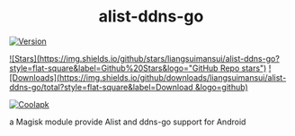 <div align="center">
<h1>alist-ddns-go</h1>
</div>

[![Version](https://img.shields.io/github/tag/liangsuimansui/alist-ddns-go?style=flat-square&label=Release)](https://github.com/liangsuimansui/alist-ddns-go/releases/latest)

[![Stars](https://img.shields.io/github/stars/liangsuimansui/alist-ddns-go?style=flat-square&label=Github%20Stars&logo="GitHub Repo stars")](https://github.com/liangsuimansui/alist-ddns-go)
[![Downloads](https://img.shields.io/github/downloads/liangsuimansui/alist-ddns-go/total?style=flat-square&label=Download &logo=github)](https://github.com/liangsuimansui/alist-ddns-go/releases)

[![Coolapk](https://img.shields.io/badge/酷安-良岁-hotpink?style=flat-square)](http://www.coolapk.com/u/11696005)

a Magisk module provide Alist and ddns-go support for Android



